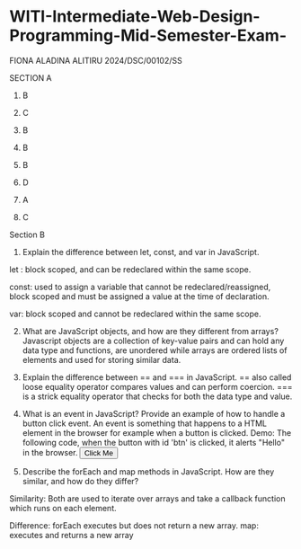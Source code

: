 # WITI-Intermediate-Web-Design-Programming-Mid-Semester-Exam-
FIONA ALADINA ALITIRU
2024/DSC/00102/SS

SECTION A
1. B

2. C

3. B

4. B

5. B

6. D

7. A

8. C


Section B

1. Explain the difference between let, const, and var in JavaScript.

let : block scoped, and can be redeclared within the same scope. 

const: used to assign a variable that cannot be redeclared/reassigned, block scoped and must be assigned a value at the time of declaration.

var: block scoped and cannot be redeclared within the same scope.


2. What are JavaScript objects, and how are they different from arrays?
Javascript objects are a collection of key-value pairs and can hold any data type and functions, are unordered while arrays are ordered lists of elements and used for storing similar data.

3. Explain the difference between == and === in JavaScript.
== also called loose equality operator compares values and can perform coercion.
=== is a strick equality operator that checks for both the data type and value.

4. What is an event in JavaScript? Provide an example of how to handle a button
click event.
An event is something that happens to a HTML element in the browser for example when a button is clicked.
Demo: The following code, when the button with id 'btn' is clicked, it alerts "Hello" in the browser.
  <button id= 'btn' onclick='alert("Hello")'>Click Me</button>


5. Describe the forEach and map methods in JavaScript. How are they similar, and
how do they differ?

Similarity: Both are used to iterate over arrays and take a callback function which runs on each element.

Difference: forEach executes but does not return a new array.
            map: executes and returns a new array



